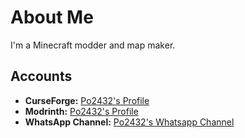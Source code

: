 # About Me

I'm a Minecraft modder and map maker.

## Accounts
- **CurseForge:** [Po2432's Profile](https://www.curseforge.com/members/po2432/projects)
- **Modrinth:** [Po2432's Profile](https://modrinth.com/user/Po2432)
- **WhatsApp Channel:** [Po2432's Whatsapp Channel](https://whatsapp.com/channel/0029Vb8xyFi30LK)

